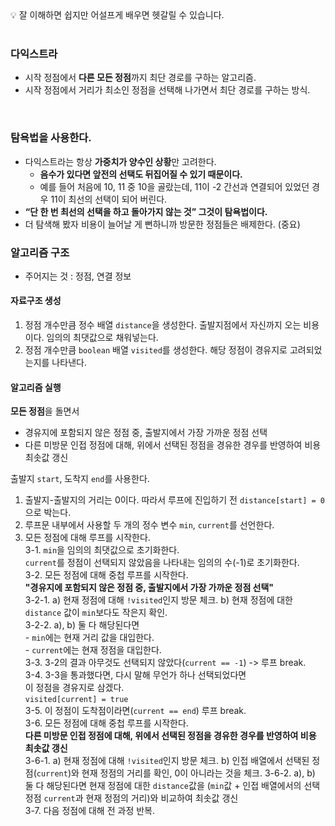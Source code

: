 <aside>
💡
잘 이해하면 쉽지만 어설프게 배우면 헷갈릴 수 있습니다.
</aside>

<br>

### 다익스트라
- 시작 정점에서 **다른 모든 정점**까지 최단 경로를 구하는 알고리즘.
- 시작 정점에서 거리가 최소인 정점을 선택해 나가면서 최단 경로를 구하는 방식.

<br>

### 탐욕법을 사용한다.
- 다익스트라는 항상 **가중치가 양수인 상황**만 고려한다.
    - **음수가 있다면 앞전의 선택도 뒤집어질 수 있기 때문이다.**
    - 예를 들어 처음에 10, 11 중 10을 골랐는데, 
    11이 -2 간선과 연결되어 있었던 경우 11이 최선의 선택이 되어 버린다.
- **“단 한 번 최선의 선택을 하고 돌아가지 않는 것” 그것이 탐욕법이다.**
- 더 탐색해 봤자 비용이 늘어날 게 뻔하니까 방문한 정점들은 배제한다. (중요)

### 알고리즘 구조
- 주어지는 것 : 정점, 연결 정보

#### 자료구조 생성
1. 정점 개수만큼 정수 배열 ```distance```을 생성한다.
   출발지점에서 자신까지 오는 비용이다. 임의의 최댓값으로 채워넣는다.
2. 정점 개수만큼 ```boolean``` 배열 ```visited```를 생성한다.
   해당 정점이 경유지로 고려되었는지를 나타낸다.

#### 알고리즘 실행
**모든 정점**을 돌면서 
- 경유지에 포함되지 않은 정점 중, 출발지에서 가장 가까운 정점 선택
- 다른 미방문 인접 정점에 대해, 위에서 선택된 정점을 경유한 경우를 반영하여 비용 최솟값 갱신

출발지 ```start```, 도착지 ```end```를 사용한다.  
1. 출발지-출발지의 거리는 0이다. 따라서 루프에 진입하기 전 ```distance[start] = 0```으로 박는다.  
2. 루프문 내부에서 사용할 두 개의 정수 변수 ```min```, ```current```를 선언한다.  
3. 모든 정점에 대해 루프를 시작한다.  
   3-1. ```min```을 임의의 최댓값으로 초기화한다.   
        ```current```를 정점이 선택되지 않았음을 나타내는 임의의 수(-1)로 초기화한다.  
   3-2. 모든 정점에 대해 중첩 루프를 시작한다.  
       **"경유지에 포함되지 않은 정점 중, 출발지에서 가장 가까운 정점 선택"**  
       3-2-1. a) 현재 정점에 대해 ```!visited```인지 방문 체크.
              b) 현재 정점에 대한 ```distance``` 값이 ```min```보다도 작은지 확인.  
       3-2-2. a), b) 둘 다 해당된다면  
               - ```min```에는 현재 거리 값을 대입한다.  
               - ```current```에는 현재 정점을 대입한다.  
   3-3. 3-2의 결과 아무것도 선택되지 않았다(```current == -1```) -> 루프 break.  
   3-4. 3-3을 통과했다면, 다시 말해 무언가 하나 선택되었다면  
        이 정점을 경유지로 삼겠다.  
        ```visited[current] = true```  
   3-5. 이 정점이 도착점이라면(```current == end```) 루프 break.  
   3-6. 모든 정점에 대해 중첩 루프를 시작한다.  
         **다른 미방문 인접 정점에 대해, 위에서 선택된 정점을 경유한 경우를 반영하여 비용 최솟값 갱신**  
         3-6-1. a) 현재 정점에 대해 ```!visited```인지 방문 체크.
                b) 인접 배열에서 선택된 정점(```current```)와 현재 정점의 거리를 확인, 0이 아니라는 것을 체크.
         3-6-2. a), b) 둘 다 해당된다면 현재 정점에 대한 ```distance```값을 (```min```값 + 인접 배열에서의 선택 정점 ```current```과 현재 정점의 거리)와 비교하여 최솟값 갱신  
   3-7. 다음 정점에 대해 전 과정 반복.  
   
   
